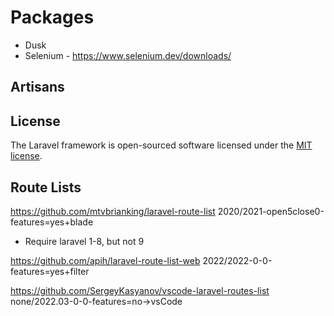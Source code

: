 # Packages

* Dusk
* Selenium - <https://www.selenium.dev/downloads/>

## Artisans

## License

The Laravel framework is open-sourced software licensed under the [MIT license](https://opensource.org/licenses/MIT).

## Route Lists

<https://github.com/mtvbrianking/laravel-route-list>
2020/2021-open5close0-features=yes+blade
- Require laravel 1-8, but not 9


<https://github.com/apih/laravel-route-list-web>
2022/2022-0-0-features=yes+filter



<https://github.com/SergeyKasyanov/vscode-laravel-routes-list>
none/2022.03-0-0-features=no->vsCode

